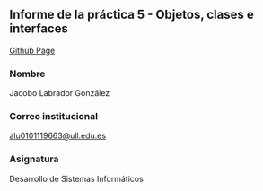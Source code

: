 ## Informe de la práctica 5 - Objetos, clases e interfaces

[Github Page]()

### Nombre
Jacobo Labrador González
### Correo institucional
alu0101119663@ull.edu.es
### Asignatura
Desarrollo de Sistemas Informáticos
